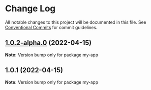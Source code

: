 # Change Log

All notable changes to this project will be documented in this file.
See [Conventional Commits](https://conventionalcommits.org) for commit guidelines.

## [1.0.2-alpha.0](https://github.com/thdepauw/lerna-exercise/compare/my-app@1.0.1...my-app@1.0.2-alpha.0) (2022-04-15)

**Note:** Version bump only for package my-app






## 1.0.1 (2022-04-15)

**Note:** Version bump only for package my-app

